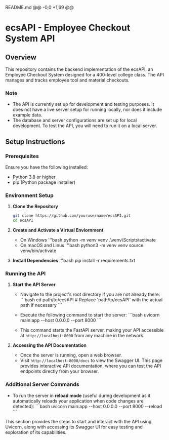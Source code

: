 README.md
@@ -0,0 +1,69 @@
# ecsAPI - Employee Checkout System API

## Overview

This repository contains the backend implementation of the ecsAPI, an Employee Checkout System designed for a 400-level college class. The API manages and tracks employee tool and material checkouts.

### Note

- The API is currently set up for development and testing purposes. It does not have a live server setup for running locally, nor does it include example data.
- The database and server configurations are set up for local development. To test the API, you will need to run it on a local server.

## Setup Instructions

### Prerequisites

Ensure you have the following installed:
- Python 3.8 or higher
- pip (Python package installer)

### Environment Setup

1. **Clone the Repository**

   ```bash
   git clone https://github.com/yourusername/ecsAPI.git
   cd ecsAPI

2. **Create and Activate a Virtual Enviornment**
    - On Windows
        '''bash
        python -m venv venv
        .\venv\Scripts\activate
    - On macOS and Linus
        '''bash
        python3 -m venv venv
        source venv/bin/activate

3. **Install Dependencies**
    '''bash
    pip install -r requirements.txt

### Running the API

1. **Start the API Server**

   - Navigate to the project's root directory if you are not already there:
     \```bash
     cd path/to/ecsAPI  # Replace 'path/to/ecsAPI' with the actual path if necessary
     \```
     
   - Execute the following command to start the server:
     \```bash
     uvicorn main:app --host 0.0.0.0 --port 8000
     \```
   - This command starts the FastAPI server, making your API accessible at `http://localhost:8000` from any machine in the network.

2. **Accessing the API Documentation**

   - Once the server is running, open a web browser.
   - Visit `http://localhost:8000/docs` to view the Swagger UI. This page provides interactive API documentation, where you can test the API endpoints directly from your browser.

### Additional Server Commands

- To run the server in **reload mode** (useful during development as it automatically reloads your application when code changes are detected):
  \```bash
  uvicorn main:app --host 0.0.0.0 --port 8000 --reload
  \```

This section provides the steps to start and interact with the API using Uvicorn, along with accessing its Swagger UI for easy testing and exploration of its capabilities.
